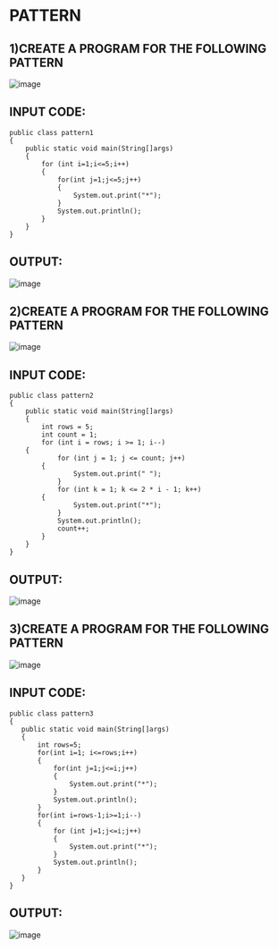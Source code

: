# PATTERN

## 1)CREATE A PROGRAM FOR THE FOLLOWING PATTERN

![image](https://user-images.githubusercontent.com/94187572/224883208-e54268d1-99cd-4d93-8fa7-4638aad6c29b.png)


 
## INPUT CODE:
~~~
public class pattern1
{
    public static void main(String[]args)
    {
        for (int i=1;i<=5;i++)
        {
            for(int j=1;j<=5;j++)
            {
                System.out.print("*");
            }
            System.out.println();
        }
    }
}
~~~
## OUTPUT:
![image](https://user-images.githubusercontent.com/94187572/224883170-e8f31773-ddb5-4526-8443-cee915a7a61a.png)

## 2)CREATE A PROGRAM FOR THE FOLLOWING PATTERN
![image](https://user-images.githubusercontent.com/94187572/224883492-8a2319d2-9a90-4698-b2d6-32f64ddac927.png)

## INPUT CODE:
~~~
public class pattern2
{
    public static void main(String[]args)
    {
        int rows = 5;
        int count = 1;
        for (int i = rows; i >= 1; i--) 
	{
            for (int j = 1; j <= count; j++) 
	    {
                System.out.print(" ");
            }
            for (int k = 1; k <= 2 * i - 1; k++) 
	    {
                System.out.print("*");
            }
            System.out.println();
            count++;
        }
    }
}
~~~
## OUTPUT:
![image](https://user-images.githubusercontent.com/94187572/224883611-b106d510-0ca3-4f9d-9557-eb7465285d49.png)

## 3)CREATE A PROGRAM FOR THE FOLLOWING PATTERN
![image](https://user-images.githubusercontent.com/94187572/224883849-ab845d8a-d8a4-4bf2-aa88-8914504cb052.png)
 ## INPUT CODE:
 ~~~
 public class pattern3
{
    public static void main(String[]args)
    {
        int rows=5;
        for(int i=1; i<=rows;i++)
        {
            for(int j=1;j<=i;j++)
            {
                System.out.print("*");
            }
            System.out.println();
        }
        for(int i=rows-1;i>=1;i--)
        {
            for (int j=1;j<=i;j++)
            {
                System.out.print("*");
            }
            System.out.println();
        }
    }
}
~~~

## OUTPUT:
![image](https://user-images.githubusercontent.com/94187572/224883955-60010aec-2dbc-4085-be55-98cecc661e38.png)



